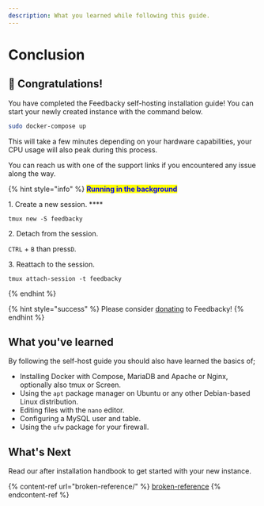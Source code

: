 ```yaml
---
description: What you learned while following this guide.
---
```


# Conclusion

## 🎉 Congratulations!

You have completed the Feedbacky self-hosting installation guide! You can start your newly created instance with the command below.

```bash
sudo docker-compose up
```

This will take a few minutes depending on your hardware capabilities, your CPU usage will also peak during this process.

You can reach us with one of the support links if you encountered any issue along the way.

{% hint style="info" %}
<mark style="color:blue;">**Running in the background**</mark>

1\. Create a new session. \*\*\*\*

```
tmux new -S feedbacky
```

2\. Detach from the session.

`CTRL` + `B` than press`D`.

3\. Reattach to the session.

```
tmux attach-session -t feedbacky
```
{% endhint %}

{% hint style="success" %}
Please consider [donating](../../project-overview/donating.md) to Feedbacky!
{% endhint %}

## What you've learned

By following the self-host guide you should also have learned the basics of;

* Installing Docker with Compose, MariaDB and Apache or Nginx, optionally also tmux or Screen.
* Using the `apt` package manager on Ubuntu or any other Debian-based Linux distribution.
* Editing files with the `nano` editor.
* Configuring a MySQL user and table.
* Using the `ufw` package for your firewall.

## What's Next

Read our after installation handbook to get started with your new instance.

{% content-ref url="broken-reference/" %}
[broken-reference](broken-reference/)
{% endcontent-ref %}
